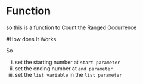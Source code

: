 # Function

so this is a function to Count the
Ranged Occurrence

#How does It Works

So
<ol type="i">
  <li>
    set the starting number at
    <code>start parameter</code>
  </li>
  <li>
    set the ending number at 
   <code>end parameter</code> 
  
  </li>
  <li>
    set the <code>list variable</code>
    in the <code>list parameter</code> 
  </li>

</ol>
